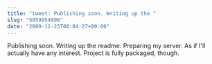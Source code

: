 ```yaml
---
title: "tweet: Publishing soon. Writing up the "
slug: "5959954998"
date: "2009-11-23T00:04:27+00:00"
---
```

Publishing soon. Writing up the readme. Preparing my server. As if I'll actually have any interest. Project is fully packaged, though.
